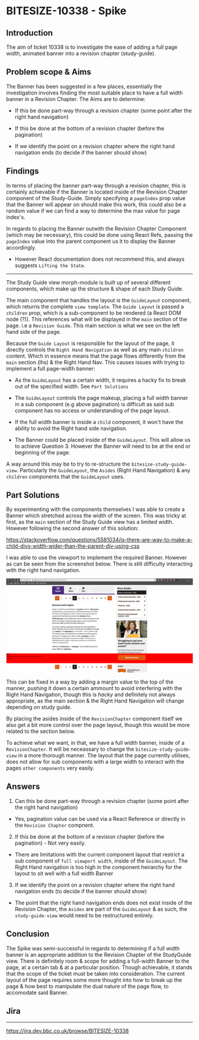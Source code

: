 # BITESIZE-10338 - Spike

## Introduction

The aim of ticket 10338 is to investigate the ease of adding a full page width, animated banner into a revision chapter (study-guide).

## Problem scope & Aims

The Banner has been suggested in a few places, essentially the investigation involves finding the most suitable place to have a full width banner in a Revision Chapter. The Aims are to determine:

- If this be done part-way through a revision chapter (some point after the right hand navigation)

- If this be done at the bottom of a revision chapter (before the pagination)

- If we identify the point on a revision chapter where the right hand navigation ends (to decide if the banner should show)

## Findings

In terms of placing the banner part-way through a revision chapter, this is certainly achievable if the Banner is located inside of the Revision Chapter component of the Study-Guide. Simply specifying a `pageIndex` prop value that the Banner will appear on should make this work, this could also be a random value if we can find a way to determine the max value for page index's.

In regards to placing the Banner outwith the Revision Chapter Component (which may be necessary), this could be done using React Refs, passing the `pageIndex` value into the parent component us it to display the Banner accordingly.
- However React documentation does not recommend this, and always suggests `Lifting the State`.

____
The Study Guide view morph-module is built up of several different components, which make up the structure & shape of each Study Guide.

The main component that handles the layout is the `GuideLayout` component, which returns the complete `view template`. The `Guide Layout` is passed a `children` prop, which is a sub-component to be rendered (a React DOM node (?)). This references what will be displayed in the `main` section of the page. i.e a `Revision Guide`. This main section is what we see on the left hand side of the page.

Because the `Guide Layout` is responsible for the layout of the page, it directly controls the `Right Hand Navigation` as well as any main `children` content. Which in essence means that the page flows differently from the `main` section (lhs) & the Right Hand Nav. This causes issues with trying to implement a full page-width banner:

- As the `GuideLayout` has a certain width, it requires a hacky fix to break out of the specified width. See `Part Solutions`

- The `GuideLayout` controls the page makeup, placing a full width banner in a sub component (e.g above pagination) is difficult as said sub component has no access or understanding of the page layout.

- If the full width banner is inside a `child` component, it won't have the ability to avoid the Right hand side navigation.

- The Banner could be placed inside of the `GuideLayout`. This will allow us to achieve Question 3. However the Banner will need to be at the end or beginning of the page.

A way around this may be to try to re-structure the `bitesize-study-guide-view`. Particularly the `GuideLayout`, the `Asides` (Right Hand Navigation) & any `children` components that the `GuideLayout` uses.

## Part Solutions

By experimenting with the components themselves I was able to create a Banner which stretched across the width of the screen. This was tricky at first, as the `main` section of the Study Guide view has a limited width. However following the second answer of this solution:

https://stackoverflow.com/questions/5581034/is-there-are-way-to-make-a-child-divs-width-wider-than-the-parent-div-using-css

I was able to use the viewport to implement the required Banner.
However as can be seen from the screenshot below. There is still difficulty interacting with the right hand navigation.

![Banner Interaction](BannerInteractions.png)

This can be fixed in a way by adding a margin value to the top of the manner, pushing it down a certain ammount to avoid interfering with the Right Hand Navigation, though this is *hacky* and definitely not always appropriate, as the main section & the Right Hand Navigation will change depending on study guide.

By placing the asides inside of the `RevisionChapter` component itself we also get a bit more control over the page layout, though this would be more related to the section below.

To achieve what we want, in that, we have a full width banner, inside of a `RevisionChapter`. It will be neceassary to change the `bitesize-study-guide-view` in a more thorough manner. The layout that the page currently utilises, does not allow for sub components with a large width to interact with the pages `other components` very easily.

## Answers

1. Can this be done part-way through a revision chapter (some point after the right hand navigation) 

- Yes, pagination value can be used via a React Reference or directly in the `Revision Chapter` compnent.

2. If this be done at the bottom of a revision chapter (before the pagination) - Not very easily.

- There are limitations with the current component layout that restrict a sub component of `full viewport width`, inside of the `GuideLayout`. The Right Hand navigation is too high in the component heirarchy for the layout to sit well with a full width Banner

3. If we identify the point on a revision chapter where the right hand navigation ends (to decide if the banner should show)

- The point that the right hand navigation ends does not exist inside of the Revision Chapter, the `Asides` are part of the `GuideLayout` & as such, the `study-guide-view` would need to be restructured entirely.


## Conclusion

The Spike was semi-successful in regards to determining if a full width banner is an appropriate addition to the Revision Chapter of the StudyGuide view. There is definitely room & scope for adding a full-width Banner to the page, at a certain tab & at a particular position. Though achievable, it stands that the scope of the ticket must be taken into consideration. The current layout of the page requires some more thought into how to break up the page & how best to manipulate the dual nature of the page flow, to accomodate said Banner.


## Jira
____
https://jira.dev.bbc.co.uk/browse/BITESIZE-10338